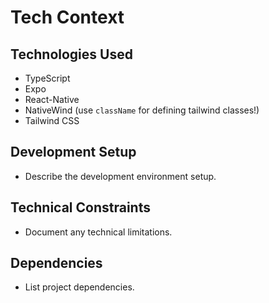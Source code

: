 # Tech Context

## Technologies Used

- TypeScript
- Expo
- React-Native
- NativeWind (use `className` for defining tailwind classes!)
- Tailwind CSS

## Development Setup

- Describe the development environment setup.

## Technical Constraints

- Document any technical limitations.

## Dependencies

- List project dependencies.
